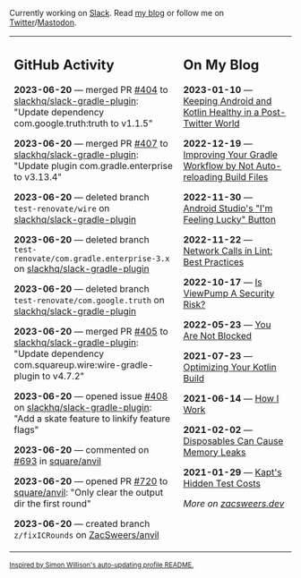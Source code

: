 Currently working on [Slack](https://slack.com/). Read [my blog](https://zacsweers.dev/) or follow me on [Twitter](https://twitter.com/ZacSweers)/[Mastodon](https://hachyderm.io/@ZacSweers).

<table><tr><td valign="top" width="60%">

## GitHub Activity
<!-- githubActivity starts -->
**2023-06-20** — merged PR [#404](https://github.com/slackhq/slack-gradle-plugin/pull/404) to [slackhq/slack-gradle-plugin](https://github.com/slackhq/slack-gradle-plugin): "Update dependency com.google.truth:truth to v1.1.5"

**2023-06-20** — merged PR [#407](https://github.com/slackhq/slack-gradle-plugin/pull/407) to [slackhq/slack-gradle-plugin](https://github.com/slackhq/slack-gradle-plugin): "Update plugin com.gradle.enterprise to v3.13.4"

**2023-06-20** — deleted branch `test-renovate/wire` on [slackhq/slack-gradle-plugin](https://github.com/slackhq/slack-gradle-plugin)

**2023-06-20** — deleted branch `test-renovate/com.gradle.enterprise-3.x` on [slackhq/slack-gradle-plugin](https://github.com/slackhq/slack-gradle-plugin)

**2023-06-20** — deleted branch `test-renovate/com.google.truth` on [slackhq/slack-gradle-plugin](https://github.com/slackhq/slack-gradle-plugin)

**2023-06-20** — merged PR [#405](https://github.com/slackhq/slack-gradle-plugin/pull/405) to [slackhq/slack-gradle-plugin](https://github.com/slackhq/slack-gradle-plugin): "Update dependency com.squareup.wire:wire-gradle-plugin to v4.7.2"

**2023-06-20** — opened issue [#408](https://github.com/slackhq/slack-gradle-plugin/issues/408) on [slackhq/slack-gradle-plugin](https://github.com/slackhq/slack-gradle-plugin): "Add a skate feature to linkify feature flags"

**2023-06-20** — commented on [#693](https://github.com/square/anvil/issues/693#issuecomment-1599291819) in [square/anvil](https://github.com/square/anvil)

**2023-06-20** — opened PR [#720](https://github.com/square/anvil/pull/720) to [square/anvil](https://github.com/square/anvil): "Only clear the output dir the first round"

**2023-06-20** — created branch `z/fixICRounds` on [ZacSweers/anvil](https://github.com/ZacSweers/anvil)
<!-- githubActivity ends -->
</td><td valign="top" width="40%">

## On My Blog
<!-- blog starts -->
**2023-01-10** — [Keeping Android and Kotlin Healthy in a Post-Twitter World](https://www.zacsweers.dev/keeping-android-healthy/)

**2022-12-19** — [Improving Your Gradle Workflow by Not Auto-reloading Build Files](https://www.zacsweers.dev/improving-your-workflow-by-not-auto-reloading-build-files/)

**2022-11-30** — [Android Studio's "I'm Feeling Lucky" Button](https://www.zacsweers.dev/android-studios-im-feeling-lucky-button/)

**2022-11-22** — [Network Calls in Lint: Best Practices](https://www.zacsweers.dev/network-calls-in-lint-best-practices/)

**2022-10-17** — [Is ViewPump A Security Risk?](https://www.zacsweers.dev/is-viewpump-a-security-risk/)

**2022-05-23** — [You Are Not Blocked](https://www.zacsweers.dev/you-are-not-blocked/)

**2021-07-23** — [Optimizing Your Kotlin Build](https://www.zacsweers.dev/optimizing-your-kotlin-build/)

**2021-06-14** — [How I Work](https://www.zacsweers.dev/how-i-work/)

**2021-02-02** — [Disposables Can Cause Memory Leaks](https://www.zacsweers.dev/disposables-can-cause-memory-leaks/)

**2021-01-29** — [Kapt's Hidden Test Costs](https://www.zacsweers.dev/kapts-hidden-test-costs/)
<!-- blog ends -->
_More on [zacsweers.dev](https://zacsweers.dev/)_
</td></tr></table>

<sub><a href="https://simonwillison.net/2020/Jul/10/self-updating-profile-readme/">Inspired by Simon Willison's auto-updating profile README.</a></sub>